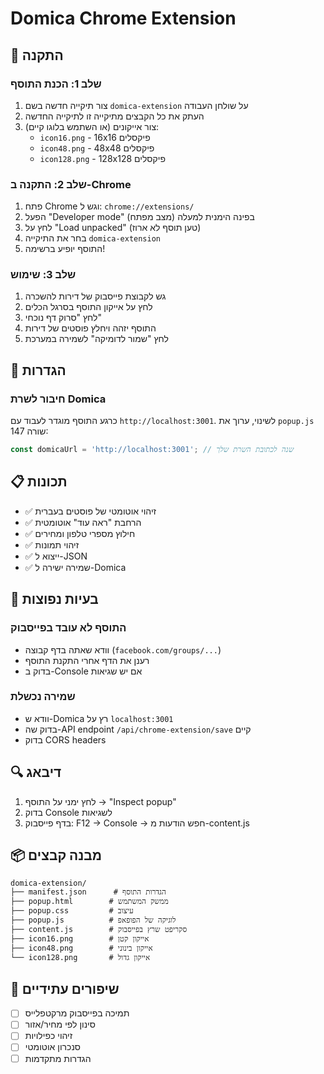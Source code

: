 # Domica Chrome Extension

## 🚀 התקנה

### שלב 1: הכנת התוסף

1. צור תיקייה חדשה בשם `domica-extension` על שולחן העבודה
2. העתק את כל הקבצים מתיקייה זו לתיקייה החדשה
3. צור אייקונים (או השתמש בלוגו קיים):
   - `icon16.png` - 16x16 פיקסלים
   - `icon48.png` - 48x48 פיקסלים
   - `icon128.png` - 128x128 פיקסלים

### שלב 2: התקנה ב-Chrome

1. פתח Chrome וגש ל: `chrome://extensions/`
2. הפעל "Developer mode" (מצב מפתח) בפינה הימנית למעלה
3. לחץ על "Load unpacked" (טען תוסף לא ארוז)
4. בחר את התיקייה `domica-extension`
5. התוסף יופיע ברשימה!

### שלב 3: שימוש

1. גש לקבוצת פייסבוק של דירות להשכרה
2. לחץ על אייקון התוסף בסרגל הכלים
3. לחץ "סרוק דף נוכחי"
4. התוסף יזהה ויחלץ פוסטים של דירות
5. לחץ "שמור לדומיקה" לשמירה במערכת

## 🔧 הגדרות

### חיבור לשרת Domica

כרגע התוסף מוגדר לעבוד עם `http://localhost:3001`.
לשינוי, ערוך את `popup.js` שורה 147:

```javascript
const domicaUrl = 'http://localhost:3001'; // שנה לכתובת השרת שלך
```

## 📋 תכונות

- ✅ זיהוי אוטומטי של פוסטים בעברית
- ✅ הרחבת "ראה עוד" אוטומטית
- ✅ חילוץ מספרי טלפון ומחירים
- ✅ זיהוי תמונות
- ✅ ייצוא ל-JSON
- ✅ שמירה ישירה ל-Domica

## 🐛 בעיות נפוצות

### התוסף לא עובד בפייסבוק

- וודא שאתה בדף קבוצה (`facebook.com/groups/...`)
- רענן את הדף אחרי התקנת התוסף
- בדוק ב-Console אם יש שגיאות

### שמירה נכשלת

- וודא ש-Domica רץ על `localhost:3001`
- בדוק שה-API endpoint `/api/chrome-extension/save` קיים
- בדוק CORS headers

## 🔍 דיבאג

1. לחץ ימני על התוסף → "Inspect popup"
2. בדוק Console לשגיאות
3. בדף פייסבוק: F12 → Console → חפש הודעות מ-content.js

## 📦 מבנה קבצים

```
domica-extension/
├── manifest.json      # הגדרות התוסף
├── popup.html        # ממשק המשתמש
├── popup.css         # עיצוב
├── popup.js          # לוגיקה של הפופאפ
├── content.js        # סקריפט שרץ בפייסבוק
├── icon16.png        # אייקון קטן
├── icon48.png        # אייקון בינוני
└── icon128.png       # אייקון גדול
```

## 🚀 שיפורים עתידיים

- [ ] תמיכה בפייסבוק מרקטפלייס
- [ ] סינון לפי מחיר/אזור
- [ ] זיהוי כפילויות
- [ ] סנכרון אוטומטי
- [ ] הגדרות מתקדמות
